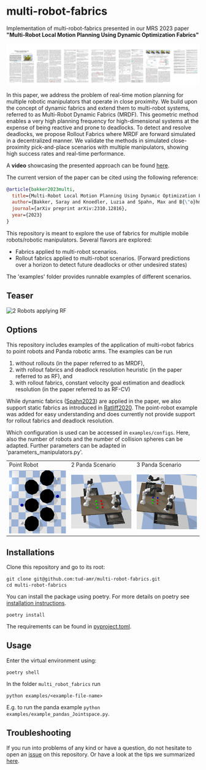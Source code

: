 # multi-robot-fabrics

Implementation of multi-robot-fabrics presented in our MRS 2023 paper **"Multi-Robot Local Motion Planning Using Dynamic Optimization Fabrics"**

[![](assets/paper_teaser.png)](https://arxiv.org/pdf/2310.12816.pdf)

In this paper, we address the problem of real-time
motion planning for multiple robotic manipulators that operate
in close proximity. We build upon the concept of dynamic
fabrics and extend them to multi-robot systems, referred to as
Multi-Robot Dynamic Fabrics (MRDF). This geometric method
enables a very high planning frequency for high-dimensional
systems at the expense of being reactive and prone to deadlocks.
To detect and resolve deadlocks, we propose Rollout Fabrics
where MRDF are forward simulated in a decentralized manner.
We validate the methods in simulated close-proximity pick-and-place scenarios with multiple manipulators, showing high
success rates and real-time performance.

A **video** showcasing the presented approach can be found [here](https://www.youtube.com/watch?v=jaJBrSecDcM).

The current version of the paper can be cited using the following reference:
```bibtex
@article{bakker2023multi,
  title={Multi-Robot Local Motion Planning Using Dynamic Optimization Fabrics},
  author={Bakker, Saray and Knoedler, Luzia and Spahn, Max and B{\"o}hmer, Wendelin and Alonso-Mora, Javier},
  journal={arXiv preprint arXiv:2310.12816},
  year={2023}
}
```

This repository is meant to explore the use of fabrics for multiple mobile robots/robotic manipulators.
Several flavors are explored:
- Fabrics applied to multi-robot scenarios. 
- Rollout fabrics applied to multi-robot scenarios. (Forward predictions over a horizon to detect future deadlocks or other undesired states)
  
The 'examples' folder provides runnable examples of different scenarios.

## Teaser
<img src="assets/video_rf_cv_2robots.gif" alt="2 Robots applying RF">

## Options
This repository includes examples of the application of multi-robot fabrics to point robots and Panda robotic arms.
The examples can be run 
1) without rollouts (in the paper referred to as MRDF),
2) with rollout fabrics and deadlock resolution heuristic (in the paper referred to as RF), and
3) with rollout fabrics, constant velocity goal estimation and deadlock resolution (in the paper referred to as RF-CV)

While dynamic fabrics ([Spahn2023](https://ieeexplore.ieee.org/stamp/stamp.jsp?arnumber=10086617)) are applied in the paper, we also support static fabrics as introduced in [Ratliff2020](https://arxiv.org/pdf/2008.02399.pdf).
The point-robot example was added for easy understanding and does currently not provide support for rollout fabrics and deadlock resolution. 

Which configuration is used can be accessed in `examples/configs`. Here, also the number of robots and the number of collision spheres can be adapted.
Further parameters can be adapted in 'parameters_manipulators.py'.

<table>
 <tr>
  <td> Point Robot </td>
  <td> 2 Panda Scenario  </td>
  <td> 3 Panda Scenario </td>
 </tr>
 <tr>
  <td> <img src="/assets/4pointmasses.png" width="250"/> </td>
  <td> <img src="/assets/2panda_scenario.png" width="250"/> </td>  
  <td> <img src="/assets/3panda_scenario.png" width="250"/> </td>
 </tr>
</table>

## Installations
Clone this repository and go to its root:

    git clone git@github.com:tud-amr/multi-robot-fabrics.git
    cd multi-robot-fabrics
    
You can install the package using poetry. For more details on poetry see [installation instructions](docs/installation.md).

    poetry install

The requirements can be found in [pyproject.toml](pyproject.toml). 

## Usage
Enter the virtual environment using:

    poetry shell
    
In the folder `multi_robot_fabrics` run

    python examples/<example-file-name>

E.g. to run the panda example `python examples/example_pandas_Jointspace.py`.
    

## Troubleshooting

If you run into problems of any kind or have a question, do not hesitate to open an [issue](https://github.com/tud-amr/multi-robot-fabrics/issues) on this repository. 
Or have a look at the tips we summarized [here](docs/tips.md).
